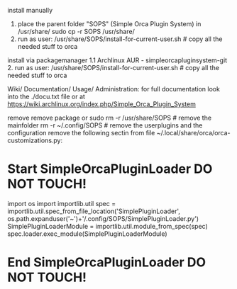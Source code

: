 install manually
1. place the parent folder "SOPS" (Simple Orca Plugin System) in /usr/share/
sudo cp -r SOPS /usr/share/
2. run as user:
/usr/share/SOPS/install-for-current-user.sh # copy all the needed stuff to orca

install via packagemanager
1.1 Archlinux AUR - simpleorcapluginsystem-git
2. run as user:
/usr/share/SOPS/install-for-current-user.sh # copy all the needed stuff to orca

Wiki/ Documentation/ Usage/ Administration:
for full documentation look into the ./docu.txt file or at
https://wiki.archlinux.org/index.php/Simple_Orca_Plugin_System

remove
remove package or
sudo rm -r /usr/share/SOPS # remove the mainfolder
rm -r ~/.config/SOPS # remove the userplugins and the configuration
remove the following sectin from file ~/.local/share/orca/orca-customizations.py:
# Start SimpleOrcaPluginLoader DO NOT TOUCH!
import os
import importlib.util
spec = importlib.util.spec_from_file_location('SimplePluginLoader', os.path.expanduser('~')+'/.config/SOPS/SimplePluginLoader.py')
SimplePluginLoaderModule = importlib.util.module_from_spec(spec)
spec.loader.exec_module(SimplePluginLoaderModule)
# End SimpleOrcaPluginLoader DO NOT TOUCH!


